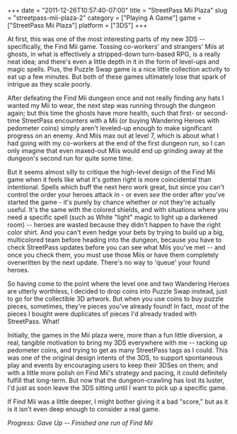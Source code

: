 +++
date = "2011-12-26T10:57:40-07:00"
title = "StreetPass Mii Plaza"
slug = "streetpass-mii-plaza-2"
category = ["Playing A Game"]
game = ["StreetPass Mii Plaza"]
platform = ["3DS"]
+++

At first, this was one of the most interesting parts of my new 3DS -- specifically, the Find Mii game.  Tossing co-workers' and strangers' Miis at ghosts, in what is effectively a stripped-down turn-based RPG, is a really neat idea; and there's even a little depth in it in the form of level-ups and magic spells.  Plus, the Puzzle Swap game is a nice little collection activity to eat up a few minutes.  But both of these games ultimately lose that spark of intrigue as they scale poorly.

After defeating the Find Mii dungeon once and not really finding any hats I wanted my Mii to wear, the next step was running through the dungeon again; but this time the ghosts have more health, such that first- or second-time StreetPass encounters with a Mii (or buying Wandering Heroes with pedometer coins) simply aren't leveled-up enough to make significant progress on an enemy.  And Miis max out at level 7, which is about what I had going with my co-workers at the end of the first dungeon run, so I can only imagine that even maxed-out Miis would end up grinding away at the dungeon's second run for quite some time.

But it seems almost silly to critique the high-level design of the Find Mii game when it feels like what it's gotten right is more coincidental than intentional.  Spells which buff the next hero work great, but since you can't control the order your heroes attack in - or even <i>see</i> the order after you've started the game - it's purely by chance whether or not they're actually useful.  It's the same with the colored shields, and with situations where you need a specific spell (such as White "light" magic to light up a darkened room) -- heroes are wasted because they didn't happen to have the right color shirt.  And you can't even hedge your bets by trying to build up a big, multicolored team before heading into the dungeon, because you have to check StreetPass updates before you can see what Miis you've met -- and once you check them, you must use those Miis or have them completely overwritten by the next update.  There's no way to 'queue' your found heroes.

So having come to the point where the level one and two Wandering Heroes are utterly worthless, I decided to drop coins into Puzzle Swap instead, just to go for the collectible 3D artwork.  But when you use coins to buy puzzle pieces, sometimes, they're pieces you've already found!  In fact, <i>most</i> of the pieces I bought were duplicates of pieces I'd already traded with StreetPass.  What!

Initially, the games in the Mii plaza were, more than a fun little diversion, a real, tangible motivation to bring my 3DS everywhere with me -- racking up pedometer coins, and trying to get as many StreetPass tags as I could.  This was one of the original design intents of the 3DS, to support spontaneous play and events by encouraging users to keep their 3DSes on them; and with a little more polish on Find Mii's strategy and pacing, it could definitely fulfill that long-term.  But now that the dungeon-crawling has lost its luster, I'd just as soon leave the 3DS sitting until I want to pick up a specific game.

If Find Mii was a little deeper, I might bother giving it a bad "score," but as it is it isn't even deep enough to consider a real game.

<i>Progress: Gave Up -- Finished one run of Find Mii</i>